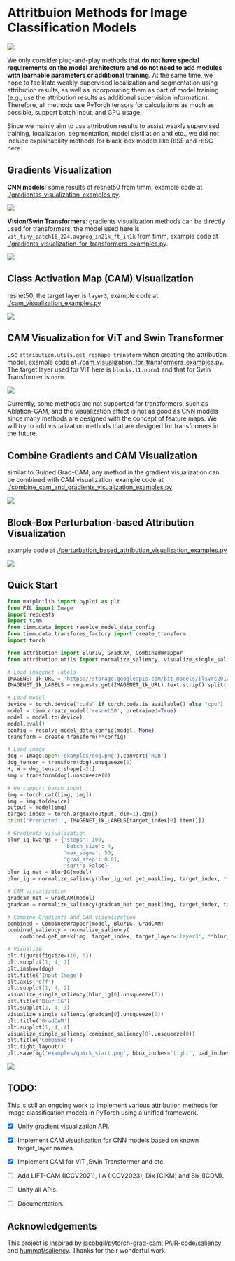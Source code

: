 # Attritbuion Methods for Image Classification Models
<img src="./examples/attribution_methods.png">

We only consider plug-and-play methods that **do not have special requirements on the model architecture and do not need to add modules with learnable parameters or additional training**. At the same time, we hope to facilitate weakly-supervised localization and segmentation using attribution results, as well as incorporating them as part of model training (e.g., use the attribution results as additional supervision information). Therefore, all methods use PyTorch tensors for calculations as much as possible, support batch input, and GPU usage.

Since we mainly aim to use attribution results to assist weakly supervised training, localization, segmentation, model distillation and etc., we did not include explainability methods for black-box models like RISE and HISC here.

## Gradients Visualization
**CNN models**: some results of resnet50 from timm, example code at [./gradientss_visualization_examples.py](./gradients_visualization_examples.py).

<img src="./examples/gradients_visualization.png">


**Vision/Swin Transformers**: gradients visualization methods can be directly used for transformers, the model used here is `vit_tiny_patch16_224.augreg_in21k_ft_in1k` from timm, example code at [./gradients_visualization_for_transformers_examples.py](./gradients_visualization_for_transformers_examples.py).

<img src="./examples/gradients_visualization_for_transformers.png">

## Class Activation Map (CAM) Visualization
resnet50, the target layer is `layer3`, example code at [./cam_visualization_examples.py](./cam_visualization_examples.py)

<img src="./examples/cam_visualization.png">

## CAM Visualization for ViT and Swin Transformer
use `attribution.utils.get_reshape_transform` when creating the attribution model, example code at [./cam_visualization_for_transformers_examples.py](./cam_visualization_for_transformers_examples.py). The target layer used for ViT here is `blocks.11.norm1` and that for Swin Transformer is `norm`.

<img src="./examples/cam_visualization_for_transformers.png">

Currently, some methods are not supported for transformers, such as Ablation-CAM, and the visualization effect is not as good as CNN models since many methods are designed with the concept of feature maps. We will try to add visualization methods that are designed for transformers in the future.

## Combine Gradients and CAM Visualization
similar to Guided Grad-CAM, any method in the gradient visualization can be combined with CAM visualization, example code at [./combine_cam_and_gradients_visualization_examples.py](./combine_cam_and_gradients_visualization_examples.py)

<img src="./examples/combine_cam_and_gradients_visualization.png">

## Block-Box Perturbation-based Attribution Visualization
example code at [./perturbation_based_attribution_visualization_examples.py](./perturbation_based_attribution_visualization_examples.py)

<img src="./examples/perturbation_based_visualization.png">

## Quick Start
```python
from matplotlib import pyplot as plt
from PIL import Image
import requests
import timm
from timm.data import resolve_model_data_config
from timm.data.transforms_factory import create_transform
import torch

from attribution import BlurIG, GradCAM, CombinedWrapper
from attribution.utils import normalize_saliency, visualize_single_saliency

# Load imagenet labels
IMAGENET_1k_URL = 'https://storage.googleapis.com/bit_models/ilsvrc2012_wordnet_lemmas.txt'
IMAGENET_1k_LABELS = requests.get(IMAGENET_1k_URL).text.strip().split('\n')

# Load model
device = torch.device("cuda" if torch.cuda.is_available() else "cpu")
model = timm.create_model('resnet50', pretrained=True)
model = model.to(device)
model.eval()
config = resolve_model_data_config(model, None)
transform = create_transform(**config)

# Load image
dog = Image.open('examples/dog.png').convert('RGB')
dog_tensor = transform(dog).unsqueeze(0)
H, W = dog_tensor.shape[-2:]
img = transform(dog).unsqueeze(0)

# We support batch input
img = torch.cat([img, img])
img = img.to(device)
output = model(img)
target_index = torch.argmax(output, dim=1).cpu()
print('Predicted:', IMAGENET_1k_LABELS[target_index[0].item()])

# Gradients visualization
blur_ig_kwargs = {'steps': 100, 
                  'batch_size': 4, 
                  'max_sigma': 50, 
                  'grad_step': 0.01, 
                  'sqrt': False}
blur_ig_net = BlurIG(model)
blur_ig = normalize_saliency(blur_ig_net.get_mask(img, target_index, **blur_ig_kwargs))

# CAM visualization
gradcam_net = GradCAM(model)
gradcam = normalize_saliency(gradcam_net.get_mask(img, target_index, target_layer='layer3'))

# Combine Gradients and CAM visualization
combined = CombinedWrapper(model, BlurIG, GradCAM)
combined_saliency = normalize_saliency(
    combined.get_mask(img, target_index, target_layer='layer3', **blur_ig_kwargs))

# Visualize
plt.figure(figsize=(16, 5))
plt.subplot(1, 4, 1)
plt.imshow(dog)
plt.title('Input Image')
plt.axis('off')
plt.subplot(1, 4, 2)
visualize_single_saliency(blur_ig[0].unsqueeze(0))
plt.title('Blur IG')
plt.subplot(1, 4, 3)
visualize_single_saliency(gradcam[0].unsqueeze(0))
plt.title('GradCAM')
plt.subplot(1, 4, 4)
visualize_single_saliency(combined_saliency[0].unsqueeze(0))
plt.title('Combined')
plt.tight_layout()
plt.savefig('examples/quick_start.png', bbox_inches='tight', pad_inches=0.5)
```

<img src="./examples/quick_start.png">


## TODO: 
This is still an ongoing work to implement various attribution methods for image classification models in PyTorch using a unified framework. 
- [x] Unify gradient visualization API.
- [x] Implement CAM visualization for CNN models based on known target_layer names.
- [x] Implement CAM for ViT ,Swin Transformer and etc.
- [ ] Add LIFT-CAM (ICCV2021), IIA (ICCV2023), Dix (CIKM) and Six (ICDM).
- [ ] Unify all APIs.
- [ ] Documentation.


## Acknowledgements
This project is inspired by [jacobgil/pytorch-grad-cam](https://github.com/jacobgil/pytorch-grad-cam), [PAIR-code/saliency](https://github.com/PAIR-code/saliency) and [hummat/saliency](https://github.com/hummat/saliency). Thanks for their wonderful work.

